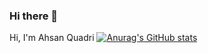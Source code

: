 ### Hi there 👋
Hi, I'm Ahsan Quadri
[![Anurag's GitHub stats](https://github-readme-stats.vercel.app/api?username=Ahsan-Quadri)](https://github.com/anuraghazra/github-readme-stats)
